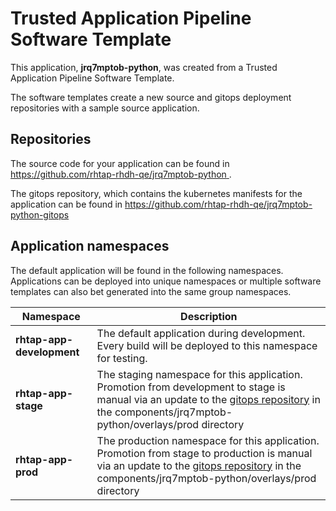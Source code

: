 # Trusted Application Pipeline Software Template

This application, **jrq7mptob-python**, was created from a Trusted Application Pipeline Software Template.

The software templates create a new source and gitops deployment repositories with a sample source application. 

## Repositories

The source code for your application can be found in [https://github.com/rhtap-rhdh-qe/jrq7mptob-python ](https://github.com/rhtap-rhdh-qe/jrq7mptob-python ).
 
The gitops repository, which contains the kubernetes manifests for the application can be found in 
[https://github.com/rhtap-rhdh-qe/jrq7mptob-python-gitops ](https://github.com/rhtap-rhdh-qe/jrq7mptob-python-gitops ) 

## Application namespaces 

The default application will be found in the following namespaces. Applications can be deployed into unique namespaces or multiple software templates can also bet generated into the same group namespaces.  

|  Namespace   |  Description   |  
| -------- | -------- |   
| **rhtap-app-development** | The default application during development. Every build will be deployed to this namespace for testing. | 
| **rhtap-app-stage** | The staging namespace for this application. Promotion from development to stage is manual via an update to the [gitops repository](https://github.com/rhtap-rhdh-qe/jrq7mptob-python-gitops ) in the components/jrq7mptob-python/overlays/prod directory |  
| **rhtap-app-prod** | The production namespace for this application. Promotion from stage to production is manual via an update to the [gitops repository](https://github.com/rhtap-rhdh-qe/jrq7mptob-python-gitops ) in the components/jrq7mptob-python/overlays/prod directory | 